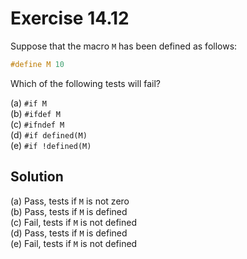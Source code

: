 # Exercise 14.12

Suppose that the macro `M` has been defined as follows:

```c
#define M 10
```

Which of the following tests will fail?

(a) `#if M`  
(b) `#ifdef M`  
(c) `#ifndef M`  
(d) `#if defined(M)`  
(e) `#if !defined(M)`

## Solution

(a) Pass, tests if `M` is not zero  
(b) Pass, tests if `M` is defined  
(c) Fail, tests if `M` is not defined  
(d) Pass, tests if `M` is defined  
(e) Fail, tests if `M` is not defined
